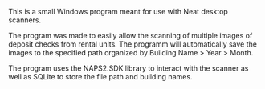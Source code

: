 This is a small Windows program meant for use with Neat desktop scanners. 

The program was made to easily allow the scanning of multiple images of deposit checks from rental units. The programm will automatically save the images to the specified path organized by Building Name > Year > Month. 

The program uses the NAPS2.SDK library to interact with the scanner as well as SQLite to store the file path and building names.
